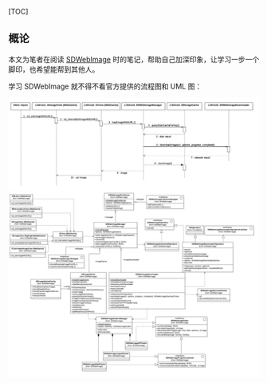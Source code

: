 [TOC]

## 概论

本文为笔者在阅读 [SDWebImage](https://github.com/rs/SDWebImage#author) 时的笔记，帮助自己加深印象，让学习一步一个脚印，也希望能帮到其他人。

学习 SDWebImage 就不得不看官方提供的流程图和 UML 图：

<img src="./MDImages/SDWebImageSequenceDiagram.png"/>

<img src="./MDImages/SDWebImageClassDiagram.png"/>

